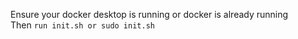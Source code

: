 Ensure your docker desktop is running or docker is already running <br>
Then 
```run init.sh or sudo init.sh```
